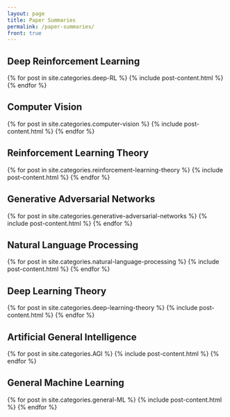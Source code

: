 ```yaml
---
layout: page
title: Paper Summaries
permalink: /paper-summaries/
front: true
---
```


<div class="home">
  
  <h2>Deep Reinforcement Learning</h2>
    {% for post in site.categories.deep-RL %}
      {%
        include post-content.html
      %}
    {% endfor %}

  <h2>Computer Vision</h2>
    {% for post in site.categories.computer-vision %}
      {%
        include post-content.html
      %}
    {% endfor %}
  
  <h2>Reinforcement Learning Theory</h2>
    {% for post in site.categories.reinforcement-learning-theory %}
      {%
        include post-content.html
      %}
    {% endfor %}

  <h2>Generative Adversarial Networks</h2>
    {% for post in site.categories.generative-adversarial-networks %}
      {%
        include post-content.html
      %}
    {% endfor %}
  
  <h2>Natural Language Processing</h2>
    {% for post in site.categories.natural-language-processing %}
      {%
        include post-content.html
      %}
    {% endfor %}
  
  <h2>Deep Learning Theory</h2>
    {% for post in site.categories.deep-learning-theory %}
      {%
        include post-content.html
      %}
    {% endfor %}

  <h2>Artificial General Intelligence</h2>
    {% for post in site.categories.AGI %}
      {%
        include post-content.html
      %}
    {% endfor %}

  <h2>General Machine Learning</h2>
    {% for post in site.categories.general-ML %}
      {%
        include post-content.html
      %}
    {% endfor %}
</div>
